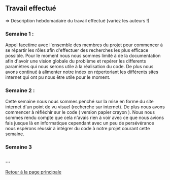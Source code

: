 ## Travail effectué 

=> Description hebdomadaire du travail effectué (variez les auteurs !)

### Semaine 1 : 
Appel facetime avec l'ensemble des membres du projet pour commencer à se répartir les rôles afin d'effectuer des recherches les plus efficace possible. Pour le moment nous nous sommes limité à de la documentation afin d'avoir une vision globale du problème et repérer les differents paramètres qui nous serons utile à la réalisation du code. De plus nous avons continué à alimenter notre index en répertoriant les différents sites internet qui ont pu nous être utile pour le moment.
### Semaine 2 : 
Cette semaine nous nous sommes penché sur la mise en forme du site internet d'un point de vu visuel (recherche sur internet). De plus nous avons commencer à réfléchir sur le code ( version papier crayon ). Nous nous sommes rendu compte que cela n'avais rien à voir avec ce que nous avions fais jusque là en informatique cependant avec un peu de persévérance nous espérons réussir à intégrer du code à notre projet courant cette semaine.

### Semaine 3
### ...

<a href="index.html"> Retour à la page principale </a>

